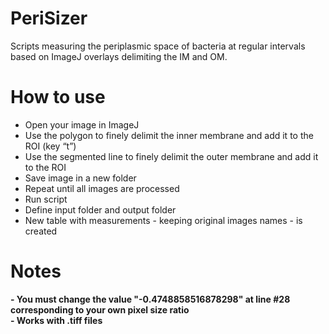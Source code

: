 # PeriSizer
Scripts measuring the periplasmic space of bacteria at regular intervals based on ImageJ overlays delimiting the IM and OM.

# How to use
- Open your image in ImageJ	
- Use the polygon to finely delimit the inner membrane and add it to the ROI (key “t”) 
- Use the segmented line to finely delimit the outer membrane and add it to the ROI 
- Save image in a new folder
- Repeat until all images are processed
- Run script 
- Define input folder and output folder
- New table with measurements - keeping original images names - is created 

# Notes

<b>- You must change the value "-0.4748858516878298" at line #28 corresponding to your own pixel size ratio \
<b>- Works with .tiff files
